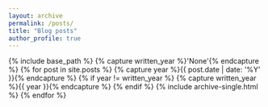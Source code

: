 ```yaml
---
layout: archive
permalink: /posts/
title: "Blog posts"
author_profile: true
---
```


{% include base_path %}
{% capture written_year %}'None'{% endcapture %}
{% for post in site.posts %}
  {% capture year %}{{ post.date | date: '%Y' }}{% endcapture %}
  {% if year != written_year %}
    <!--<h2 id="{{ year | slugify }}" class="archive__subtitle">{{ year }}</h2>-->
    {% capture written_year %}{{ year }}{% endcapture %}
  {% endif %}
  {% include archive-single.html %}
{% endfor %} 
